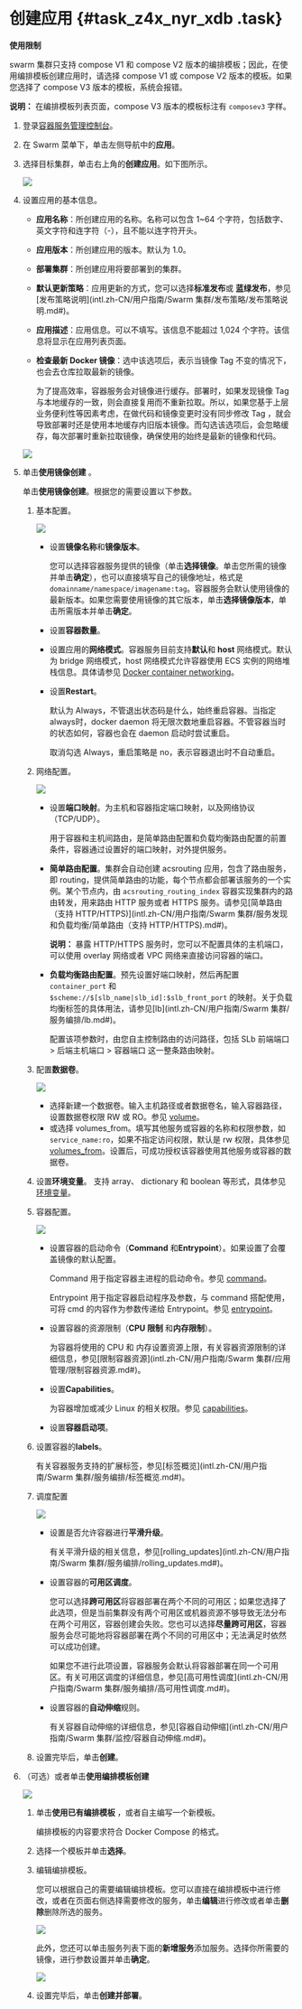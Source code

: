 # 创建应用 {#task_z4x_nyr_xdb .task}

**使用限制**

swarm 集群只支持 compose V1 和 compose V2 版本的编排模板；因此，在使用编排模板创建应用时，请选择 compose V1 或 compose V2 版本的模板。如果您选择了 compose V3 版本的模板，系统会报错。

**说明：** 在编排模板列表页面，compose V3 版本的模板标注有 `composev3` 字样。

 

1.  登录[容器服务管理控制台](https://cs.console.aliyun.com)。 
2.  在 Swarm 菜单下，单击左侧导航中的**应用**。 
3.  选择目标集群，单击右上角的**创建应用**。如下图所示。 

    ![](http://static-aliyun-doc.oss-cn-hangzhou.aliyuncs.com/assets/img/7045/4949_zh-CN.png)

4.  设置应用的基本信息。 

    -   **应用名称**：所创建应用的名称。名称可以包含 1~64 个字符，包括数字、英文字符和连字符（-），且不能以连字符开头。
    -   **应用版本**：所创建应用的版本。默认为 1.0。
    -   **部署集群**：所创建应用将要部署到的集群。
    -   **默认更新策略**：应用更新的方式，您可以选择**标准发布**或 **蓝绿发布**，参见[发布策略说明](intl.zh-CN/用户指南/Swarm 集群/发布策略/发布策略说明.md#)。
    -   **应用描述**：应用信息。可以不填写。该信息不能超过 1,024 个字符。该信息将显示在应用列表页面。
    -   **检查最新 Docker 镜像**：选中该选项后，表示当镜像 Tag 不变的情况下，也会去仓库拉取最新的镜像。

        为了提高效率，容器服务会对镜像进行缓存。部署时，如果发现镜像 Tag 与本地缓存的一致，则会直接复用而不重新拉取。所以，如果您基于上层业务便利性等因素考虑，在做代码和镜像变更时没有同步修改 Tag ，就会导致部署时还是使用本地缓存内旧版本镜像。而勾选该选项后，会忽略缓存，每次部署时重新拉取镜像，确保使用的始终是最新的镜像和代码。

    ![](http://static-aliyun-doc.oss-cn-hangzhou.aliyuncs.com/assets/img/7045/4950_zh-CN.png)

5.  单击**使用镜像创建** 。 

    单击**使用镜像创建**。根据您的需要设置以下参数。

    1.  基本配置。 

        ![](http://static-aliyun-doc.oss-cn-hangzhou.aliyuncs.com/assets/img/7045/4951_zh-CN.png)

        -   设置**镜像名称**和**镜像版本**。

            您可以选择容器服务提供的镜像（单击**选择镜像**。单击您所需的镜像并单击**确定**），也可以直接填写自己的镜像地址，格式是`domainname/namespace/imagename:tag`。容器服务会默认使用镜像的最新版本。如果您需要使用镜像的其它版本，单击**选择镜像版本**，单击所需版本并单击**确定**。

        -   设置**容器数量**。
        -   设置应用的**网络模式**。容器服务目前支持**默认**和 **host** 网络模式。默认为 bridge 网络模式，host 网络模式允许容器使用 ECS 实例的网络堆栈信息。具体请参见 [Docker container networking](https://docs.docker.com/engine/userguide/networking/)。
        -   设置**Restart**。

            默认为 Always，不管退出状态码是什么，始终重启容器。当指定always时，docker daemon 将无限次数地重启容器。不管容器当时的状态如何，容器也会在 daemon 启动时尝试重启。

            取消勾选 Always，重启策略是 no，表示容器退出时不自动重启。

    2.  网络配置。 

        ![](http://static-aliyun-doc.oss-cn-hangzhou.aliyuncs.com/assets/img/7045/4953_zh-CN.png)

        -   设置**端口映射**。为主机和容器指定端口映射，以及网络协议（TCP/UDP）。

            用于容器和主机间路由，是简单路由配置和负载均衡路由配置的前置条件，容器通过设置好的端口映射，对外提供服务。

        -   **简单路由配置**。集群会自动创建 acsrouting 应用，包含了路由服务，即 routing，提供简单路由的功能，每个节点都会部署该服务的一个实例。某个节点内，由 `acsrouting_routing_index` 容器实现集群内的路由转发，用来路由 HTTP 服务或者 HTTPS 服务。请参见[简单路由（支持 HTTP/HTTPS\)](intl.zh-CN/用户指南/Swarm 集群/服务发现和负载均衡/简单路由（支持 HTTP/HTTPS).md#)。

            **说明：** 暴露 HTTP/HTTPS 服务时，您可以不配置具体的主机端口，可以使用 overlay 网络或者 VPC 网络来直接访问容器的端口。

        -   **负载均衡路由配置**。预先设置好端口映射，然后再配置 `container_port` 和 `$scheme://$[slb_name|slb_id]:$slb_front_port` 的映射。关于负载均衡标签的具体用法，请参见[lb](intl.zh-CN/用户指南/Swarm 集群/服务编排/lb.md#)。

            配置该项参数时，由您自主控制路由的访问路径，包括 SLb 前端端口 \> 后端主机端口 \> 容器端口 这一整条路由映射。

    3.  配置**数据卷**。 

        ![](http://static-aliyun-doc.oss-cn-hangzhou.aliyuncs.com/assets/img/7045/4954_zh-CN.png)

        -   选择新建一个数据卷。输入主机路径或者数据卷名，输入容器路径，设置数据卷权限 RW 或 RO。参见 [volume](https://docs.docker.com/compose/compose-file/compose-file-v2/#volumes-volume_driver)。
        -   或选择 volumes\_from。填写其他服务或容器的名称和权限参数，如 `service_name:ro`，如果不指定访问权限，默认是 rw 权限，具体参见 [volumes\_from](https://docs.docker.com/compose/compose-file/compose-file-v2/#volumes_from)。设置后，可成功授权该容器使用其他服务或容器的数据卷。
    4.  设置**环境变量**。 支持 array、 dictionary 和 boolean 等形式，具体参见 [环境变量](https://docs.docker.com/compose/environment-variables/)。
    5.  容器配置。 

        ![](http://static-aliyun-doc.oss-cn-hangzhou.aliyuncs.com/assets/img/7045/4952_zh-CN.png)

        -   设置容器的启动命令（**Command** 和**Entrypoint**）。如果设置了会覆盖镜像的默认配置。

            Command 用于指定容器主进程的启动命令。参见 [command](https://docs.docker.com/engine/reference/builder/#cmd)。

            Entrypoint 用于指定容器启动程序及参数，与 command 搭配使用，可将 cmd 的内容作为参数传递给 Entrypoint。参见 [entrypoint](https://docs.docker.com/engine/reference/builder/#entrypoint)。

        -   设置容器的资源限制（**CPU 限制** 和**内存限制**）。

            为容器将使用的 CPU 和 内存设置资源上限，有关容器资源限制的详细信息，参见[限制容器资源](intl.zh-CN/用户指南/Swarm 集群/应用管理/限制容器资源.md#)。

        -   设置**Capabilities**。

            为容器增加或减少 Linux 的相关权限。参见 [capabilities](https://docs.docker.com/engine/reference/run/#runtime-privilege-and-linux-capabilities)。

        -   设置**容器启动项**。

    6.  设置容器的**labels**。 

        有关容器服务支持的扩展标签，参见[标签概览](intl.zh-CN/用户指南/Swarm 集群/服务编排/标签概览.md#)。

    7.  调度配置 

        ![](http://static-aliyun-doc.oss-cn-hangzhou.aliyuncs.com/assets/img/7045/4955_zh-CN.png)

        -   设置是否允许容器进行**平滑升级**。

            有关平滑升级的相关信息，参见[rolling\_updates](intl.zh-CN/用户指南/Swarm 集群/服务编排/rolling_updates.md#)。

        -   设置容器的**可用区调度**。

            您可以选择**跨可用区**将容器部署在两个不同的可用区；如果您选择了此选项，但是当前集群没有两个可用区或机器资源不够导致无法分布在两个可用区，容器创建会失败。您也可以选择**尽量跨可用区**，容器服务会尽可能地将容器部署在两个不同的可用区中；无法满足时依然可以成功创建。

            如果您不进行此项设置，容器服务会默认将容器部署在同一个可用区。有关可用区调度的详细信息，参见[高可用性调度](intl.zh-CN/用户指南/Swarm 集群/服务编排/高可用性调度.md#)。

        -   设置容器的**自动伸缩**规则。

            有关容器自动伸缩的详细信息，参见[容器自动伸缩](intl.zh-CN/用户指南/Swarm 集群/监控/容器自动伸缩.md#)。

    8.  设置完毕后，单击**创建**。 
6.  （可选）或者单击**使用编排模板创建** 

    ![](http://static-aliyun-doc.oss-cn-hangzhou.aliyuncs.com/assets/img/7045/4958_zh-CN.png)

    1.  单击**使用已有编排模板** ，或者自主编写一个新模板。 

        编排模板的内容要求符合 Docker Compose 的格式。

    2.  选择一个模板并单击**选择**。 
    3.  编辑编排模板。 

        您可以根据自己的需要编辑编排模板。您可以直接在编排模板中进行修改，或者在页面右侧选择需要修改的服务，单击**编辑**进行修改或者单击**删除**删除所选的服务。

        ![](http://static-aliyun-doc.oss-cn-hangzhou.aliyuncs.com/assets/img/7045/4960_zh-CN.png)

        此外，您还可以单击服务列表下面的**新增服务**添加服务。选择你所需要的镜像，进行参数设置并单击**确定**。

        ![](http://static-aliyun-doc.oss-cn-hangzhou.aliyuncs.com/assets/img/7045/4961_zh-CN.png)

    4.  设置完毕后，单击**创建并部署**。 

